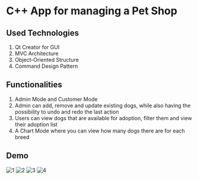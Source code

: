 # C++ App for managing a Pet Shop

## Used Technologies

1. Qt Creator for GUI
2. MVC Architecture
3. Object-Oriented Structure
4. Command Design Pattern

## Functionalities

1. Admin Mode and Customer Mode
2. Admin can add, remove and update existing dogs, while also having the possibility to undo and redo the last action
3. Users can view dogs that are available for adoption, filter them and view their adoption list
4. A Chart Mode where you can view how many dogs there are for each breed


## Demo

![1](https://user-images.githubusercontent.com/72063013/159051934-a08dc4e5-d2f5-47f0-b8f3-391818644436.JPG)
![2](https://user-images.githubusercontent.com/72063013/159052044-94417408-829a-4db1-aab8-e1ff0a24e344.JPG)
![3](https://user-images.githubusercontent.com/72063013/159052263-17b67274-55f1-4bcc-83e8-33def1001589.JPG)
![4](https://user-images.githubusercontent.com/72063013/159052460-1b503cc3-da6e-4301-a98f-afca39989f6b.JPG)
